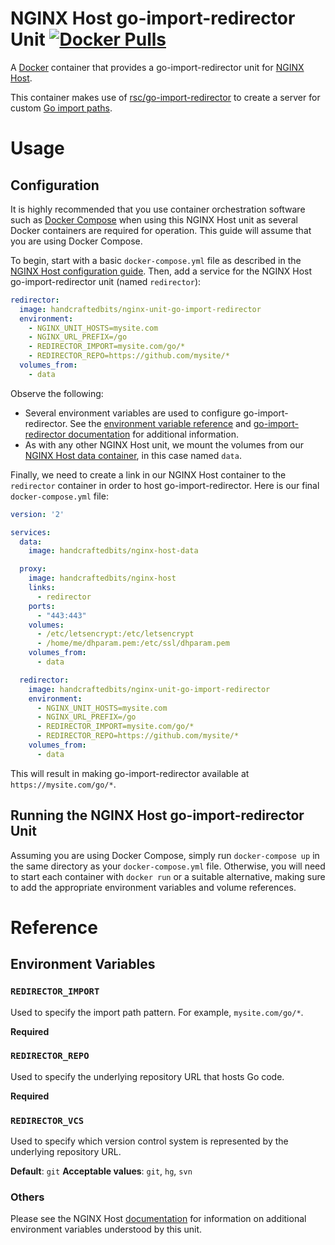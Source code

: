 # NGINX Host go-import-redirector Unit [![Docker Pulls](https://img.shields.io/docker/pulls/handcraftedbits/nginx-unit-go-import-redirector.svg?maxAge=2592000)](https://hub.docker.com/r/handcraftedbits/nginx-unit-go-import-redirector)

A [Docker](https://www.docker.com) container that provides a go-import-redirector unit for
[NGINX Host](https://github.com/handcraftedbits/docker-nginx-host).

This container makes use of [rsc/go-import-redirector](https://github.com/rsc/go-import-redirector) to create a server
for custom [Go import paths](https://golang.org/cmd/go/#hdr-Remote_import_paths).

# Usage

## Configuration

It is highly recommended that you use container orchestration software such as
[Docker Compose](https://www.docker.com/products/docker-compose) when using this NGINX Host unit as several Docker
containers are required for operation.  This guide will assume that you are using Docker Compose.

To begin, start with a basic `docker-compose.yml` file as described in the
[NGINX Host configuration guide](https://github.com/handcraftedbits/docker-nginx-host#configuration).  Then, add a
service for the NGINX Host go-import-redirector unit (named `redirector`):

```yaml
redirector:
  image: handcraftedbits/nginx-unit-go-import-redirector
  environment:
    - NGINX_UNIT_HOSTS=mysite.com
    - NGINX_URL_PREFIX=/go
    - REDIRECTOR_IMPORT=mysite.com/go/*
    - REDIRECTOR_REPO=https://github.com/mysite/*
  volumes_from:
    - data
```

Observe the following:

* Several environment variables are used to configure go-import-redirector.  See the
  [environment variable reference](#reference) and
  [go-import-redirector documentation](https://godoc.org/rsc.io/go-import-redirector) for additional information.
* As with any other NGINX Host unit, we mount the volumes from our
  [NGINX Host data container](https://github.com/handcraftedbits/docker-nginx-host-data), in this case named `data`.

Finally, we need to create a link in our NGINX Host container to the `redirector` container in order to host
go-import-redirector.  Here is our final `docker-compose.yml` file:

```yaml
version: '2'

services:
  data:
    image: handcraftedbits/nginx-host-data

  proxy:
    image: handcraftedbits/nginx-host
    links:
      - redirector
    ports:
      - "443:443"
    volumes:
      - /etc/letsencrypt:/etc/letsencrypt
      - /home/me/dhparam.pem:/etc/ssl/dhparam.pem
    volumes_from:
      - data

  redirector:
    image: handcraftedbits/nginx-unit-go-import-redirector
    environment:
      - NGINX_UNIT_HOSTS=mysite.com
      - NGINX_URL_PREFIX=/go
      - REDIRECTOR_IMPORT=mysite.com/go/*
      - REDIRECTOR_REPO=https://github.com/mysite/*
    volumes_from:
      - data
```

This will result in making go-import-redirector available at `https://mysite.com/go/*`.

## Running the NGINX Host go-import-redirector Unit

Assuming you are using Docker Compose, simply run `docker-compose up` in the same directory as your
`docker-compose.yml` file.  Otherwise, you will need to start each container with `docker run` or a suitable
alternative, making sure to add the appropriate environment variables and volume references.

# Reference

## Environment Variables

### `REDIRECTOR_IMPORT`

Used to specify the import path pattern.  For example, `mysite.com/go/*`.

**Required**

### `REDIRECTOR_REPO`

Used to specify the underlying repository URL that hosts Go code.

**Required**

### `REDIRECTOR_VCS`

Used to specify which version control system is represented by the underlying repository URL.

**Default**: `git`
**Acceptable values**: `git`, `hg`, `svn`

### Others

Please see the NGINX Host [documentation](https://github.com/handcraftedbits/docker-nginx-host#units) for information
on additional environment variables understood by this unit.
